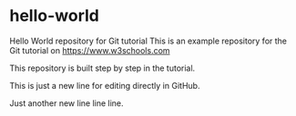 # hello-world
Hello World repository for Git tutorial
This is an example repository for the Git tutorial on https://www.w3schools.com

This repository is built step by step in the tutorial.

This is just a new line for editing directly in GitHub.

Just another new line line line.
